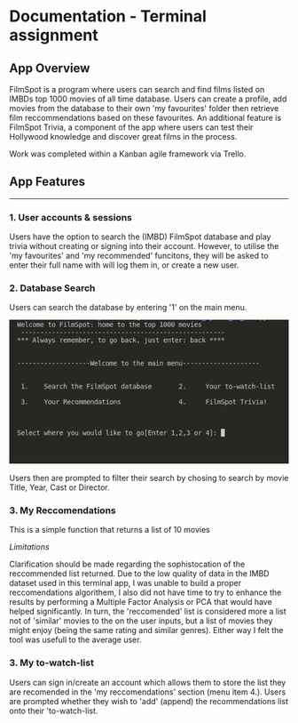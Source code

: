 # Documentation - Terminal assignment 

## App Overview 

FilmSpot is a program where users can search and find films listed on IMBDs top 1000 movies of all time database. Users can create a profile, add movies from the database to their own 'my favourites' folder then retrieve film reccommendations based on these favourites. An additional feature is FilmSpot Trivia, a component of the app where users can test their Hollywood knowledge and discover great films in the process.

Work was completed within a Kanban agile framework via Trello. 


## App Features
---

### 1. User accounts & sessions 

Users have the option to search the (IMBD) FilmSpot database and play trivia without creating or signing into their account. However, to utilise the 'my favourites' and 'my recommended' funcitons, they will be asked to enter their full name with will log them in, or create a new user. 

### 2. Database Search

Users can search the database by entering '1' on the main menu. 

![](/Assets/MainMenu.png)

Users then are prompted to filter their search by chosing to search by movie Title, Year, Cast or Director.

### 3. My Reccomendations 

This is a simple function that returns a list of 10 movies 

<em>Limitations </em>

Clarification should be made regarding the sophistocation of the reccommended list returned. Due to the low quality of data in the IMBD dataset used in this terminal app, I was unable to build a proper reccomendations algorithem, I also did not have time to try to enhance the results by performing a Multiple Factor Analysis or PCA that would have helped significantly. In turn, the 'reccomended' list is considered more a list not of 'similar' movies to the on the user inputs, but a list of movies they might enjoy (being the same rating and similar genres). Either way I felt the tool was usefull to the average user. 

### 3. My to-watch-list

Users can sign in/create an account which allows them to store the list they are recomended in the 'my reccomendations' section (menu item 4.). Users are prompted whether they wish to 'add' (append) the recommendations list onto their 'to-watch-list. 
